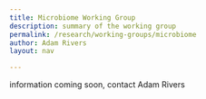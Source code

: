 ```yaml
---
title: Microbiome Working Group
description: summary of the working group
permalink: /research/working-groups/microbiome
author: Adam Rivers
layout: nav

---
```


information coming soon, contact Adam Rivers